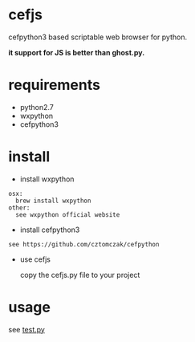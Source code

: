 # cefjs
cefpython3 based scriptable web browser for python.

**it support for JS is better than ghost.py.**

# requirements

- python2.7
- wxpython
- cefpython3

# install

- install wxpython
```
osx:
  brew install wxpython
other:
  see wxpython official website
```    

- install cefpython3
```
see https://github.com/cztomczak/cefpython
```
- use cefjs

  copy the cefjs.py file to your project

# usage

see [test.py](https://github.com/gf0842wf/cefjs/blob/master/test.py)
